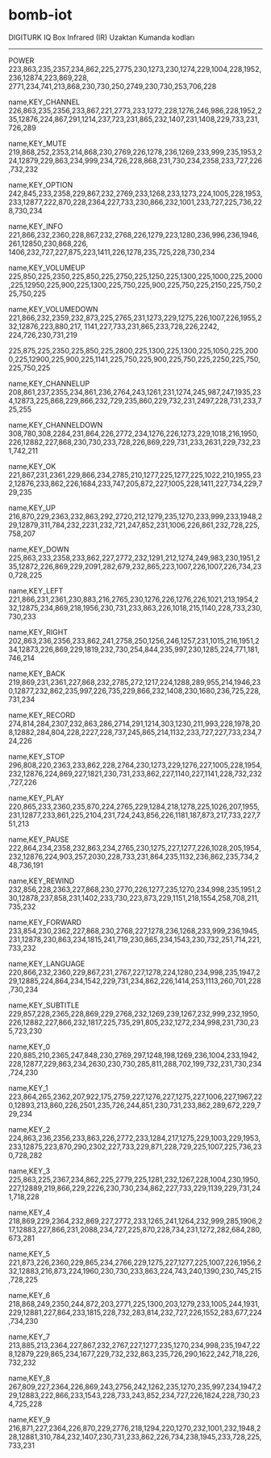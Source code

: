 # bomb-iot



DIGITURK IQ Box Infrared (IR) Uzaktan Kumanda kodları

*************************************************************************************************************************************************************************


POWER
223,863,235,2357,234,862,225,2775,230,1273,230,1274,229,1004,228,1952,236,12874,223,869,228, 2771,234,741,213,868,230,730,250,2749,230,730,253,706,228

name,KEY_CHANNEL
226,863,235,2356,233,867,221,2773,233,1272,228,1276,246,986,228,1952,235,12876,224,867,291,1214,237,723,231,865,232,1407,231,1408,229,733,231,726,289

name,KEY_MUTE
219,868,252,2353,214,868,230,2769,226,1278,236,1269,233,999,235,1953,224,12879,229,863,234,999,234,726,228,868,231,730,234,2358,233,727,226,732,232

name,KEY_OPTION
242,845,233,2358,229,867,232,2769,233,1268,233,1273,224,1005,228,1953,233,12877,222,870,228,2364,227,733,230,866,232,1001,233,727,225,736,228,730,234

name,KEY_INFO
221,866,232,2360,228,867,232,2768,226,1279,223,1280,236,996,236,1946,261,12850,230,868,226,  1406,232,727,227,875,223,1411,226,1278,235,725,228,730,234

name,KEY_VOLUMEUP
225,850,225,2350,225,850,225,2750,225,1250,225,1300,225,1000,225,2000,225,12950,225,900,225,1300,225,750,225,900,225,750,225,2150,225,750,225,750,225

name,KEY_VOLUMEDOWN
221,866,232,2359,232,873,225,2765,231,1273,229,1275,226,1007,226,1955,232,12876,223,880,217, 1141,227,733,231,865,233,728,226,2242, 224,726,230,731,219

225,875,225,2350,225,850,225,2800,225,1300,225,1300,225,1050,225,2000,225,12900,225,900,225,1141,225,750,225,900,225,750,225,2250,225,750,225,750,225

name,KEY_CHANNELUP
208,861,237,2355,234,861,236,2764,243,1261,231,1274,245,987,247,1935,234,12873,225,868,229,866,232,729,235,860,229,732,231,2497,228,731,233,725,255

name,KEY_CHANNELDOWN
308,780,308,2284,231,864,226,2772,234,1276,226,1273,229,1018,216,1950,226,12882,227,868,230,730,233,728,226,869,229,731,233,2631,229,732,231,742,211

name,KEY_OK
221,867,231,2361,229,866,234,2785,210,1277,225,1277,225,1022,210,1955,232,12876,233,862,226,1684,233,747,205,872,227,1005,228,1411,227,734,229,729,235

name,KEY_UP
216,870,229,2363,232,863,292,2720,212,1279,235,1270,233,999,233,1948,229,12879,311,784,232,2231,232,721,247,852,231,1006,226,861,232,728,225,758,207

name,KEY_DOWN
225,863,233,2358,233,862,227,2772,232,1291,212,1274,249,983,230,1951,235,12872,226,869,229,2091,282,679,232,865,223,1007,226,1007,226,734,230,728,225

name,KEY_LEFT
221,866,231,2361,230,883,216,2765,230,1276,226,1276,226,1021,213,1954,232,12875,234,869,218,1956,230,731,233,863,226,1018,215,1140,228,733,230,730,233

name,KEY_RIGHT
202,863,236,2356,233,862,241,2758,250,1256,246,1257,231,1015,216,1951,234,12873,226,869,229,1819,232,730,254,844,235,997,230,1285,224,771,181,746,214

name,KEY_BACK
219,869,231,2361,227,868,232,2785,272,1217,224,1288,289,955,214,1946,230,12877,232,862,235,997,226,735,229,866,232,1408,230,1680,236,725,228,731,234

name,KEY_RECORD
274,814,284,2307,232,863,286,2714,291,1214,303,1230,211,993,228,1978,208,12882,284,804,228,2227,228,737,245,865,214,1132,233,727,227,733,234,724,226

name,KEY_STOP
296,808,220,2363,233,862,228,2764,230,1273,229,1276,227,1005,228,1954,232,12876,224,869,227,1821,230,731,233,862,227,1140,227,1141,228,732,232,727,226

name,KEY_PLAY
220,865,233,2360,235,870,224,2765,229,1284,218,1278,225,1026,207,1955,231,12877,233,861,225,2104,231,724,243,856,226,1181,187,873,217,733,227,751,213

name,KEY_PAUSE
222,864,234,2358,232,863,234,2765,230,1275,227,1277,226,1028,205,1954,232,12876,224,903,257,2030,228,733,231,864,235,1132,236,862,235,734,248,736,191

name,KEY_REWIND
232,856,228,2363,227,868,230,2770,226,1277,235,1270,234,998,235,1951,230,12878,237,858,231,1402,233,730,223,873,229,1151,218,1554,258,708,211,735,232

name,KEY_FORWARD
233,854,230,2362,227,868,230,2768,227,1278,236,1268,233,999,236,1945,231,12878,230,863,234,1815,241,719,230,865,234,1543,230,732,251,714,221,733,232

name,KEY_LANGUAGE
220,866,232,2360,229,867,231,2767,227,1278,224,1280,234,998,235,1947,229,12885,224,864,234,1542,229,731,234,862,226,1414,253,1113,260,701,228,730,234

name,KEY_SUBTITLE
229,857,228,2365,228,869,229,2768,232,1269,239,1267,232,999,232,1950,226,12882,227,866,232,1817,225,735,291,805,232,1272,234,998,231,730,235,723,230

name,KEY_0
220,885,210,2365,247,848,230,2769,297,1248,198,1269,236,1004,233,1942,228,12877,229,863,234,2630,230,730,285,811,288,702,199,732,231,730,234,724,230

name,KEY_1
223,864,265,2362,207,922,175,2759,227,1276,227,1275,227,1006,227,1967,220,12893,213,860,226,2501,235,726,244,851,230,731,233,862,289,672,229,729,234

name,KEY_2
224,863,236,2356,233,863,226,2772,233,1284,217,1275,229,1003,229,1953,233,12875,223,870,290,2302,227,733,229,871,228,729,225,1007,225,736,230,728,282

name,KEY_3
225,863,225,2367,234,862,225,2779,225,1281,232,1267,228,1004,230,1950,227,12889,219,866,229,2226,230,730,234,862,227,733,229,1139,229,731,241,718,228

name,KEY_4
218,869,229,2364,232,869,227,2772,233,1265,241,1264,232,999,285,1906,217,12883,227,866,231,2088,234,727,225,870,228,734,231,1272,282,684,280,673,281

name,KEY_5
221,873,226,2360,229,865,234,2766,229,1275,227,1277,225,1007,226,1956,232,12883,216,873,224,1960,230,730,233,863,224,743,240,1390,230,745,215,728,225

name,KEY_6
218,868,249,2350,244,872,203,2771,225,1300,203,1279,233,1005,244,1931,229,12881,227,864,233,1815,228,732,283,814,232,727,226,1552,283,677,224,734,230

name,KEY_7
213,885,213,2364,227,867,232,2767,227,1277,235,1270,234,998,235,1947,228,12879,229,865,234,1677,229,732,232,863,235,726,290,1622,242,718,226,732,232

name,KEY_8
267,809,227,2364,226,869,243,2756,242,1262,235,1270,235,997,234,1947,229,12883,222,866,233,1543,228,733,243,852,234,727,226,1824,228,730,234,725,228

name,KEY_9
216,871,227,2364,226,870,229,2776,218,1294,220,1270,232,1001,232,1948,228,12881,310,784,232,1407,230,731,233,862,226,734,238,1945,233,728,225,733,231
